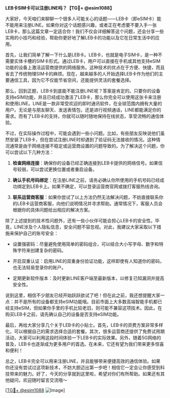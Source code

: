 **LEB卡SIM卡可以注册LINE吗？【TG💪+ @esim1088】**

大家好，今天咱们来聊聊一个很多人可能关心的话题——LEB卡（即eSIM卡）能不能用来注册LINE。如果你对这个话题感兴趣，或者正在考虑要不要入手一张LEB卡，那么这篇文章一定适合你！我们不仅会详细解答这个问题，还会分享一些实用的小技巧和经验，帮助你更好地了解LEB卡的功能以及它在日常生活中的应用。

首先，让我们简单了解一下什么是LEB卡。LEB卡，也就是电子SIM卡，是一种不需要实体卡槽的SIM卡形式。通过LEB卡，用户可以直接在手机或其他支持eSIM功能的设备上激活运营商提供的网络服务。这种技术的优点在于方便、快捷，而且省去了传统物理SIM卡的麻烦。现在，越来越多的人开始选择LEB卡作为他们的主要通信工具，因为它不仅能节省空间，还能提供灵活的套餐选择。

那么，回到正题，LEB卡到底能不能注册LINE呢？答案是肯定的。只要你的设备支持eSIM功能，并且已经成功激活了LEB卡，那么你完全可以使用这张卡来注册和使用LINE。LINE是一款非常受欢迎的即时通讯软件，在全球范围内拥有大量的用户。无论是与朋友聊天、发送表情包，还是进行视频通话，LINE都能满足你的需求。而有了LEB卡的支持，你就可以随时随地保持在线状态，享受流畅的通信体验。

不过，在实际操作过程中，可能会遇到一些小问题。比如，有些朋友反映说他们虽然安装了LEB卡，但在尝试注册LINE时却遇到了验证码无法接收的情况。这种情况通常是由于网络连接不稳定或运营商设置的问题导致的。为了解决这个问题，你可以尝试以下几种方法：

1. **检查网络连接**：确保你的设备已经正确连接到LEB卡提供的网络信号。如果信号较弱，可以尝试更换位置或者重启设备。
   
2. **确认手机号码绑定**：在注册LINE之前，请务必确认你所使用的手机号码已经成功绑定到LEB卡上。如果不确定，可以登录运营商官网或拨打客服热线咨询。

3. **联系运营商客服**：如果你尝试了以上方法仍然无法解决问题，不妨直接联系你的LEB卡运营商客服，向他们说明情况并寻求帮助。通常情况下，客服人员会根据你的具体问题给出相应的解决方案。

除了上述提到的技术性问题外，还有一些小伙伴可能会担心LEB卡的安全性。毕竟，LINE涉及个人隐私信息，安全问题不容忽视。对此，我建议大家采取以下措施来保护自己的账号安全：

- 设置强密码：尽量避免使用简单的密码组合，可以结合大小写字母、数字和特殊字符来创建复杂的密码。
  
- 开启双重认证：启用LINE的双重身份验证功能，这样即使有人知道你的密码，也无法轻易登录你的账户。

- 定期更新软件版本：及时更新LINE客户端至最新版本，以修复已知漏洞并提高安全性。

说到这里，相信不少朋友已经开始跃跃欲试了吧！但在此之前，我还想提醒大家一点：并不是所有的设备都支持eSIM功能哦。目前市面上大多数高端智能手机都已经支持eSIM，但如果你手里的手机比较老旧，则可能不兼容这项技术。因此，在购买LEB卡之前，请先确认自己的设备是否支持eSIM功能。

最后，再给大家分享几个关于LEB卡的小贴士。首先，LEB卡的资费方案非常多样化，可以根据自己的需求选择合适的套餐。其次，很多运营商还提供了免费试用期活动，大家可以利用这段时间体验一下LEB卡的实际效果。另外，随着5G网络的普及，LEB卡也逐渐成为更多用户的首选。在未来，它还有望为我们带来更多惊喜和便利！

总之，LEB卡完全可以用来注册LINE，并且能够带来便捷高效的通信体验。如果你还没有尝试过这项新技术，不妨大胆迈出第一步吧！相信它一定会让你感受到科技带来的魅力。好了，今天的分享就到这里啦，希望对你们有所帮助。如果还有其他疑问，欢迎随时留言交流哦～

[[TG💪+ @esim1088](https://t.me/s/esim1088) ![Image](https://i.postimg.cc/4NQfJmqS/Snipaste-2025-05-13-00-14-12.png)]